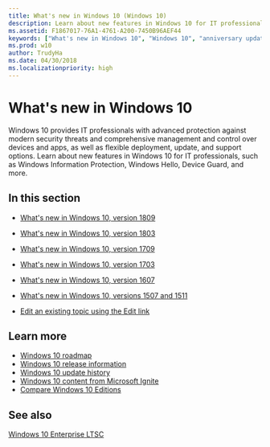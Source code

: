 ```yaml
---
title: What's new in Windows 10 (Windows 10)
description: Learn about new features in Windows 10 for IT professionals, such as Windows Information Protection, Windows Hello, Device Guard, and more.
ms.assetid: F1867017-76A1-4761-A200-7450B96AEF44
keywords: ["What's new in Windows 10", "Windows 10", "anniversary update", "contribute", "edit topic", "Creators Update", "Fall Creators Update"]
ms.prod: w10
author: TrudyHa
ms.date: 04/30/2018
ms.localizationpriority: high
---
```


# What's new in Windows 10


Windows 10 provides IT professionals with advanced protection against modern security threats and comprehensive management and control over devices and apps, as well as flexible deployment, update, and support options. Learn about new features in Windows 10 for IT professionals, such as Windows Information Protection, Windows Hello, Device Guard, and more. 

## In this section

- [What's new in Windows 10, version 1809](whats-new-windows-10-version-1809.md)
- [What's new in Windows 10, version 1803](whats-new-windows-10-version-1803.md)
- [What's new in Windows 10, version 1709](whats-new-windows-10-version-1709.md)
- [What's new in Windows 10, version 1703](whats-new-windows-10-version-1703.md)
- [What's new in Windows 10, version 1607](whats-new-windows-10-version-1607.md)
- [What's new in Windows 10, versions 1507 and 1511](whats-new-windows-10-version-1507-and-1511.md)


- [Edit an existing topic using the Edit link](contribute-to-a-topic.md)

## Learn more

- [Windows 10 roadmap](https://www.microsoft.com/en-us/WindowsForBusiness/windows-roadmap)
- [Windows 10 release information](https://technet.microsoft.com/windows/release-info)
- [Windows 10 update history](https://support.microsoft.com/help/12387/windows-10-update-history)
- [Windows 10 content from Microsoft Ignite](https://go.microsoft.com/fwlink/p/?LinkId=613210)
- [Compare Windows 10 Editions](https://go.microsoft.com/fwlink/p/?LinkId=690485)


## See also

[Windows 10 Enterprise LTSC](ltsc/index.md)
 

 





